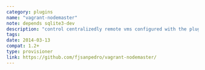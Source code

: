 ```yaml
---
category: plugins
name: "vagrant-nodemaster"
note: depends sqlite3-dev
description: "control centralizedly remote vms configured with the plugin vagrant-node"
tags:
date: 2014-03-13
compat: 1.2+
type: provisioner
link: https://github.com/fjsanpedro/vagrant-nodemaster/
---
```

